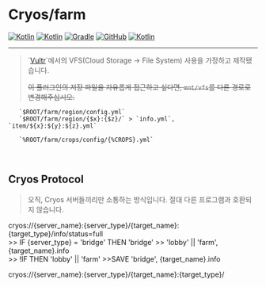 # Cryos/farm

[![Kotlin](https://img.shields.io/badge/java-17-ED8B00.svg?logo=java)](https://www.azul.com/)
[![Kotlin](https://img.shields.io/badge/kotlin-2.1.0-585DEF.svg?logo=kotlin)](http://kotlinlang.org)
[![Gradle](https://img.shields.io/badge/gradle-8.2.1-02303A.svg?logo=gradle)](https://gradle.org)
[![GitHub](https://img.shields.io/github/license/seorin21/paper-sample-complex)](https://www.gnu.org/licenses/gpl-3.0.html)
[![Kotlin](https://img.shields.io/badge/youtube-서린-red.svg?logo=youtube)](https://www.youtube.com/@seorin021)

---

> \`[Vultr](https://vultr.com/)\`에서의
> VFS(Cloud Storage -> File System) 사용을 가정하고 제작됐습니다.
> 
> ~~이 플러그인의 저장 파일을 자유롭게 접근하고 싶다면, `mnt/vfs`를 다른 경로로 변경해주십시오.~~
> 

````
   `$ROOT/farm/region/config.yml`
   `$ROOT/farm/region/{$x}:{$z}/` > `info.yml`, `item/${x}:${y}:${z}.yml`
   
   `%ROOT/farm/crops/config/{%CROPS}.yml`
````

<br>

## Cryos Protocol

> 오직, Cryos 서버들끼리만 소통하는 방식입니다. 절대 다른 프로그램과 호환되지 않습니다.


cryos://{server_name}:{server_type}/{target_name}:{target_type}/info/status=full <br>
\>> IF {server_type} = 'bridge' THEN 'bridge' >> 'lobby' || 'farm', {target_name}.info <br>
\>> !IF THEN 'lobby' || 'farm' >>SAVE 'bridge', {target_name}.info

cryos://{server_name}:{server_type}/{target_name}:{target_type}/